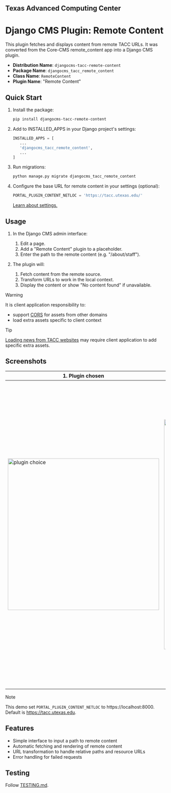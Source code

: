 ## Texas Advanced Computing Center
# Django CMS Plugin: Remote Content

This plugin fetches and displays content from remote TACC URLs. It was converted from the Core-CMS remote_content app into a Django CMS plugin.

- __Distribution Name__: `djangocms-tacc-remote-content`
- __Package Name__: `djangocms_tacc_remote_content`
- __Class Name__: `RemoteContent`
- __Plugin Name__: "Remote Content"

## Quick Start

1. Install the package:

    ```bash
    pip install djangocms-tacc-remote-content
    ```

2. Add to INSTALLED_APPS in your Django project's settings:

    ```python
    INSTALLED_APPS = [
       ...
       'djangocms_tacc_remote_content',
       ...
    ]
    ```

3. Run migrations:

    ```bash
    python manage.py migrate djangocms_tacc_remote_content
    ```

4. Configure the base URL for remote content in your settings (optional):

    ```python
    PORTAL_PLUGIN_CONTENT_NETLOC = 'https://tacc.utexas.edu/'
    ```

    [Learn about settings.](./docs/settings.md#portal_plugin_content_netloc)

## Usage

1. In the Django CMS admin interface:
   1. Edit a page.
   2. Add a "Remote Content" plugin to a placeholder.
   3. Enter the path to the remote content (e.g. "/about/staff").

2. The plugin will:
   1. Fetch content from the remote source.
   2. Transform URLs to work in the local context.
   3. Display the content or show "No content found" if unavailable.

> [!WARNING]
> It is client application responsibility to:
> - support [CORS](https://developer.mozilla.org/en-US/docs/Web/HTTP/Guides/CORS) for assets from other domains 
> - load extra assets specific to client context

> [!TIP]
> [Loading news from TACC websites](djangocms_tacc_remote_content/docs/news-from-a-core-cms-website.md) may require client application to add specific extra assets.

## Screenshots

| 1. Plugin chosen | 2. Path set | 3. Arranged in structure | 4. Content rendered |
| - | - | - | - |
| <img width="475" alt="plugin choice" src="https://github.com/user-attachments/assets/2a7ce112-2cda-4bf9-b9f4-a1f86163fa29" /> | <img width="720" alt="plugin form" src="https://github.com/user-attachments/assets/b6d4d85f-a1af-49da-a3bb-e64dd67bf7f6" /> | <img width="375" alt="plugin instance" src="https://github.com/user-attachments/assets/fbd00693-5e83-4d38-88c2-3db6a31454fe" /> | <img width="960" alt="plugin rendered" src="https://github.com/user-attachments/assets/6bf4d2a8-bec2-47a6-b14e-9b5740327407" /> |

> [!NOTE]
> This demo set `PORTAL_PLUGIN_CONTENT_NETLOC` to https://localhost:8000. Default is https://tacc.utexas.edu.

## Features

- Simple interface to input a path to remote content
- Automatic fetching and rendering of remote content
- URL transformation to handle relative paths and resource URLs
- Error handling for failed requests

## Testing

Follow [TESTING.md](TESTING.md).
